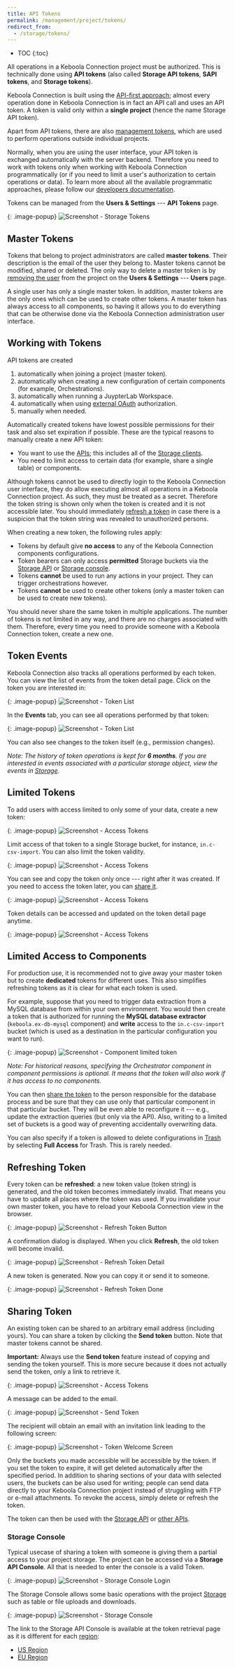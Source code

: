 ```yaml
---
title: API Tokens
permalink: /management/project/tokens/
redirect_from:
  - /storage/tokens/
---
```


* TOC
{:toc}

All operations in a Keboola Connection project must be authorized. This is technically done using **API tokens**
(also called **Storage API tokens**, **SAPI tokens**, and **Storage tokens**). 

Keboola Connection is built using the [API-first approach](https://apigee.com/about/tags/api-first-0); almost every 
operation done in Keboola Connection is in fact an API call and uses an API token. A token is valid only within 
a **single project** (hence the name Storage API token). 

Apart from API tokens, there are also [management tokens](/management/account/#tokens), which are used 
to perform operations outside individual projects.

Normally, when you are using the user interface, your API token is exchanged automatically with
the server backend. Therefore you need to work with tokens only when working with Keboola Connection programmatically 
(or if you need to limit a user's authorization to certain operations or data). 
To learn more about all the available programmatic approaches, please follow our 
[developers documentation](https://developers.keboola.com/overview/api/).

Tokens can be managed from the **Users & Settings** --- **API Tokens** page.

{: .image-popup}
![Screenshot - Storage Tokens](/management/project/tokens/overview.png)

## Master Tokens
Tokens that belong to project administrators are called **master tokens**. Their description is 
the email of the user they belong to. Master tokens cannot be modified, shared or deleted. 
The only way to delete a master token is by [removing the user](/management/project/users/#removing-a-user) 
from the project on the **Users & Settings** --- **Users** page. 

A single user has only a single master token. In addition, master tokens are the only ones which can be 
used to create other tokens. A master token has always access to all components, so having it allows you 
to do everything that can be otherwise done via the Keboola Connection administration user interface.

## Working with Tokens
API tokens are created

1. automatically when joining a project (master token).
2. automatically when creating a new configuration of certain components (for example, Orchestrations).
3. automatically when running a JuypterLab Workspace.
4. automatically when using [external OAuth](https://help.keboola.com/components/#external-authorization) authorization.
5. manually when needed.

Automatically created tokens have lowest possible permissions for their task and also set expiration if possible.
These are the typical reasons to manually create a new API token:

- You want to use the [APIs](https://developers.keboola.com/overview/api/); this includes all of the [Storage clients](https://developers.keboola.com/integrate/storage/#storage-api-clients).
- You need to limit access to certain data (for example, share a single table) or components.

Although tokens cannot be used to directly login to the Keboola Connection user interface, they do allow executing almost all 
operations in a Keboola Connection project. As such, they must be treated as a secret. Therefore the token 
string is shown only when the token is created and it is not accessible later. You should 
immediately [refresh a token](#refreshing-a-token) in case there is a suspicion that the 
token string was revealed to unauthorized persons.

When creating a new token, the following rules apply:

- Tokens by default give **no access** to any of the Keboola Connection components configurations.
- Token bearers can only access **permitted** Storage buckets via the [Storage API](http://developers.keboola.com/integrate/storage/) or
[Storage console](https://storage-api-console.keboola.com/). 
- Tokens **cannot** be used to run any actions in your project. They can trigger orchestrations however.
- Tokens **cannot** be used to create other tokens (only a master token can be used to create new tokens).

You should never share the same token in multiple applications. The number of tokens is not 
limited in any way, and there are no charges associated with them. Therefore, every time you need to provide
someone with a Keboola Connection token, create a new one.

## Token Events
Keboola Connection also tracks all operations performed by each token. You can view the list of events from 
the token detail page. Click on the token you are interested in:

{: .image-popup}
![Screenshot - Token List](/management/project/tokens/token-list.png)

In the **Events** tab, you can see all operations performed by that token:

{: .image-popup}
![Screenshot - Token List](/management/project/tokens/events.png)

You can also see changes to the token itself (e.g., permission changes).

*Note: The history of token operations is kept for **6 months**. If you are interested in 
events associated with a particular storage object, view the events in [Storage](/storage/).*

## Limited Tokens
To add users with access limited to only some of your data, create a new token:

{: .image-popup}
![Screenshot - Access Tokens](/management/project/tokens/access-tokens.png)

Limit access of that token to a single Storage bucket, for instance, `in.c-csv-import`.
You can also limit the token validity.

{: .image-popup}
![Screenshot - Access Tokens](/management/project/tokens/access-token-detail.png)

You can see and copy the token only once --- right after it was created. If you
need to access the token later, you can [share it](#sharing-token).

{: .image-popup}
![Screenshot - Access Tokens](/management/project/tokens/access-token-detail-2.png)

Token details can be accessed and updated on the token detail page anytime.

{: .image-popup}
![Screenshot - Access Tokens](/management/project/tokens/access-token-detail-3.png)

## Limited Access to Components
For production use, it is recommended not to give away your master token but to create **dedicated** tokens for
different uses. This also simplifies refreshing tokens as it is clear for what each token is used.

For example, suppose that you need to trigger data extraction from a MySQL database from within your own environment.
You would then create a token that is authorized for running the **MySQL database extractor** (`keboola.ex-db-mysql` component) and
**write** access to the `in.c-csv-import` bucket (which is used as a destination in the particular configuration you want to run).

{: .image-popup}
![Screenshot - Component limited token](/management/project/tokens/component-limited.png)

*Note: For historical reasons, specifying the Orchestrator component in component permissions is optional. 
It means that the token will also work if it has access to no components.*

You can then [share the token](#sharing-a-token) to the person responsible for the database process and be 
sure that they can use only that particular component in that particular bucket. They will be even able to 
reconfigure it --- e.g., update the extraction queries (but only via the API).
Also, writing to a limited set of buckets is a good way of preventing accidentally overwriting data.

You can also specify if a token is allowed to delete configurations in [Trash](/components/#delete-configuration) by 
selecting **Full Access** for Trash. This is rarely needed.

## Refreshing Token
Every token can be **refreshed**: a new token value (token string) is generated, and the old token becomes 
immediately invalid. That means you have to update all places where the token was used. If you 
invalidate your own master token, you have to reload your Keboola Connection view in the browser.

{: .image-popup}
![Screenshot - Refresh Token Button](/management/project/tokens/refresh-token.png)

A confirmation dialog is displayed. When you click **Refresh**, the old token will become invalid.

{: .image-popup}
![Screenshot - Refresh Token Detail](/management/project/tokens/refresh-token-detail.png)

A new token is generated. Now you can copy it or send it to someone.

{: .image-popup}
![Screenshot - Refresh Token Done](/management/project/tokens/refresh-token-done.png)

## Sharing Token
An existing token can be shared to an arbitrary email address (including yours). You can
share a token by clicking the **Send token** button. Note that master tokens cannot be shared. 

**Important:** Always use the **Send token** feature instead of copying and sending the token yourself. 
This is more secure because it does not actually send the token, only a link to retrieve it.

{: .image-popup}
![Screenshot - Access Tokens](/management/project/tokens/send-token-button.png)

A message can be added to the email.

{: .image-popup}
![Screenshot - Send Token](/management/project/tokens/send-token.png)

The recipient will obtain an email with an invitation link leading to the following screen:

{: .image-popup}
![Screenshot - Token Welcome Screen](/management/project/tokens/token-welcome.png)

Only the buckets you made accessible will be accessible by the token. If you set the token to expire, 
it will get deleted automatically after the specified period. In addition to sharing sections of 
your data with selected users, the buckets can be also used for writing;
people can send data directly to your Keboola Connection project instead of struggling with FTP or e-mail attachments.
To revoke the access, simply delete or refresh the token.

The token can then be used with the [Storage API](https://developers.keboola.com/integrate/) 
or [other APIs](https://developers.keboola.com/overview/api/). 

### Storage Console
Typical usecase of sharing a token with someone is giving them a partial access to your project storage. The 
project can be accessed via a **Storage API Console**. All that is needed to enter the console is 
a valid Token.

{: .image-popup}
![Screenshot - Storage Console Login](/management/project/tokens/storage-console-login.png)

The Storage Console allows some basic operations with the project [Storage](/storage/) such as table or file uploads and downloads.

{: .image-popup}
![Screenshot - Storage Console](/management/project/tokens/storage-console.png)

The link to the Storage API Console is available at the token retrieval page as it is different for each 
[region](https://developers.keboola.com/overview/api/):

- [US Region](https://storage-api-console.keboola.com/?endpoint=https%3A%2F%2Fconnection.keboola.com)
- [EU Region](https://storage-api-console.keboola.com/?endpoint=https%3A%2F%2Fconnection.eu-central-1.keboola.com)
